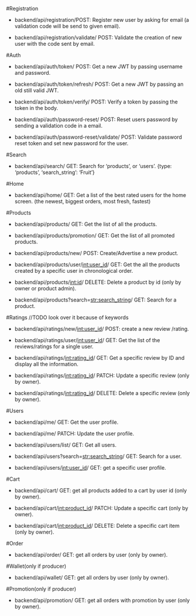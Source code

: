 #Registration
   - backend/api/registration/POST: Register new user by asking for email (a validation code will be send to given email).
    
   - backend/api/registration/validate/ POST: Validate the creation of new user with the code sent by email.

#Auth
   - backend/api/auth/token/ POST: Get a new JWT by passing username and password.
    
   - backend/api/auth/token/refresh/ POST: Get a new JWT by passing an old still valid JWT.
    
   - backend/api/auth/token/verify/ POST: Verify a token by passing the token in the body.
    
   - backend/api/auth/password-reset/ POST: Reset users password by sending a validation code in a email.
   
   - backend/api/auth/password-reset/validate/ POST: Validate password reset token and set new password for the user.
    

#Search
   - backend/api/search/ GET: Search for ‘products’, or ‘users’. {type: ‘products’, ‘search_string’: ‘Fruit’}

#Home
   - backend/api/home/ GET: Get a list of the best rated users for the home screen.
   (the newest, biggest orders, most fresh, fastest)

#Products
   - backend/api/products/ GET: Get the list of all the products.
   
   - backend/api/products/promotion/ GET: Get the list of all promoted products.

   - backend/api/products/new/ POST: Create/Advertise a new product.

   - backend/api/products/user/<int:user_id>/ GET: Get the all the products created by a specific user in chronological order.

   - backend/api/products/<int:id>/ DELETE: Delete a product by id (only by owner or product admin).
   
   - backend/api/products?search=<str:search_string>/ GET: Search for a product.
    
#Ratings
    //TODO look over it because of keywords
   - backend/api/ratings/new/<int:user_id>/ POST: create a new review /rating.
    
   - backend/api/ratings/user/<int:user_id>/ GET: Get the list of the reviews/ratings for a single user.
    
   - backend/api/ratings/<int:rating_id>/ GET: Get a specific review by ID and display all the information.

   - backend/api/ratings/<int:rating_id>/ PATCH: Update a specific review (only by owner).

   - backend/api/ratings/<int:rating_id>/ DELETE: Delete a specific review (only by owner).
    
#Users
   - backend/api/me/ GET: Get the user profile.

   - backend/api/me/ PATCH: Update the user profile.

   - backend/api/users/list/ GET: Get all users.

   - backend/api/users?search=<str:search_string>/ GET: Search for a user.

   - backend/api/users/<int:user_id>/ GET: get a specific user profile.
   
#Cart
   - backend/api/cart/ GET: get all products added to a cart by user id (only by owner).
   
   - backend/api/cart/<int:product_id>/ PATCH: Update a specific cart (only by owner).

   - backend/api/cart/<int:product_id>/ DELETE: Delete a specific cart item (only by owner).
   
#Order
   - backend/api/order/ GET: get all orders by user (only by owner).

#Wallet(only if producer)

   - backend/api/wallet/ GET: get all orders by user (only by owner).

#Promotion(only if producer)

   - backend/api/promotion/ GET: get all orders with promotion by user (only by owner).
